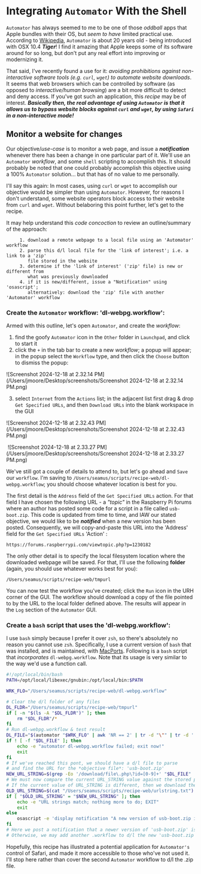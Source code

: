 # Integrating `Automator` With the Shell 

`Automator` has always seemed to me to be one of those *oddball* apps that Apple bundles with their OS, but *seem to have* limited practical use. According to [Wikipedia](https://en.wikipedia.org/wiki/Automator_(macOS)), `Automator` is about 20 years old - being introduced with OSX 10.4 ***Tiger***! I find it amazing that Apple keeps some of its software around for so long, but don't put any real effort into improving or modernizing it. 

That said, I've recently found a use for it: *avoiding prohibitions against non-interactive software tools (e.g. `curl`, `wget`) to automate website downloads*. It seems that web browsers which can be controlled by software (as opposed to *interactive/human browsing*) are a bit more difficult to detect and deny access. If you've got such an application, this *recipe* may be of interest. ***Basically then, the real advantage of using `Automator` is that it allows us to bypass website blocks against `curl` and `wget`, by using `Safari` in a non-interactive mode!*** 

## Monitor a website for changes

Our objective/*use-case* is to monitor a web page, and issue a ***notification*** whenever there has been a change in one particular part of it. We'll use an `Automator` *workflow*, and some `shell` scripting to accomplish this. It should probably be noted that one could probably accomplish this objective using a 100% `Automator` solution... but that has of no value to me personally. 

I'll say this again: In most cases, using `curl` or `wget` to accomplish our objective would be simpler than using `Automator`. However, for reasons I don't understand, some website operators block access to their website from `curl` and `wget`. Without belaboring this point further, let's get to the recipe.

It may help understand this *code concoction* to review an outline/summary of the approach:

``` 
     1. download a remote webpage to a local file using an 'Automator' workflow
     2. parse this d/l local file for the 'link of interest'; i.e. a link to a 'zip' 
        file stored in the website
     3. determine if the 'link of interest' ('zip' file) is new or different from 
        what was previously downloaded
     4. if it is new/different, issue a "Notification" using 'osascript'; 
        alternatively: download the 'zip' file with another 'Automator' workflow
```

### Create the `Automator` workflow: 'dl-webpg.workflow':

Armed with this outline, let's open `Automator`, and create the *workflow*: 

1. find the goofy `Automator` icon in the `Other` folder in `Launchpad`, and click to start it
2. click the `+` in the tab bar to create a new *workflow*; a popup will appear; in the popup select the `Workflow` type, and then click the `Choose` button to dismiss the popup:

![Screenshot 2024-12-18 at 2.32.14 PM](/Users/jmoore/Desktop/screenshots/Screenshot 2024-12-18 at 2.32.14 PM.png)

3. select `Internet` from the `Actions` list; in the adjacent list first drag & drop `Get Specified URLs`, and then `Download URLs` into the blank workspace in the GUI

![Screenshot 2024-12-18 at 2.32.43 PM](/Users/jmoore/Desktop/screenshots/Screenshot 2024-12-18 at 2.32.43 PM.png)

​	![Screenshot 2024-12-18 at 2.33.27 PM](/Users/jmoore/Desktop/screenshots/Screenshot 2024-12-18 at 2.33.27 PM.png)

We've still got a couple of details to attend to, but let's go ahead and `Save` our `workflow`. I'm saving to `/Users/seamus/scripts/recipe-web/dl-webpg.workflow`; you should choose whatever location is best for you. 

The first detail is the `Address` field of the `Get Specified URLs` action. For that field I have chosen the following URL - a *"topic"* in the Raspberry Pi forums where an author has posted some code for a script in a file called `usb-boot.zip`.  This code is updated from time to time, and IAW our stated objective, we would like to be ***notified*** when a new version has been posted. Consequently, we will copy-and-paste this URL into the 'Address' field for the `Get Specified URLs` 'Action' : 

```
https://forums.raspberrypi.com/viewtopic.php?p=1230182
```

The only other detail is to specify the local filesystem location where the downloaded webpage will be saved. For that, I'll use the following **folder** (again, you should use whatever works best for you):

```
/Users/seamus/scripts/recipe-web/tmpurl
```

You can now test the workflow you've created; click the `Run` icon in the URH corner of the GUI. The workflow should download a copy of the file pointed to by the URL to the local folder defined above. The results will appear in the `Log` section of the `Automator` GUI. 

### Create a `bash` script that uses the 'dl-webpg.workflow':

I use `bash` simply because I prefer it over `zsh`, so there's absolutely no reason you cannot use `zsh`. Specifically, I use a current version of `bash` that was installed, and is maintained, with [MacPorts](https://www.macports.org). Following is a `bash` script that *incorporates* `dl-webpg.workflow`. Note that its usage is very similar to the way we'd use a function call. 

```bash
#!/opt/local/bin/bash
PATH=/opt/local/libexec/gnubin:/opt/local/bin:$PATH

WRK_FLO="/Users/seamus/scripts/recipe-web/dl-webpg.workflow"

# Clear the d/l folder of any files
DL_FLDR="/Users/seamus/scripts/recipe-web/tmpurl"
if [ -n "$(ls -A "$DL_FLDR")" ]; then
    rm "$DL_FLDR"/*
fi
# Run dl-webpg.workflow & test result
DL_FILE="$(automator "$WRK_FLO" | awk 'NR == 2' | tr -d "\"" | tr -d ' ')"
if ! [ -f "$DL_FILE" ]; then
    echo -e "automator dl-webpg.workflow failed; exit now!"
    exit
fi
# If we've reached this pont, we should have a d/l file to parse
# and find the URL for the *objective file*: 'usb-boot.zip'
NEW_URL_STRING=$(grep -Eo '/download/file\.php\?id=[0-9]+' "$DL_FILE" | head -1)
# We must now compare the current URL_STRING value against the stored previous value
# If the current value of URL_STRING is different, then we download the objective file
OLD_URL_STRING=$(cat "/Users/seamus/scripts/recipe-web/urlstring.txt")
if [ "$OLD_URL_STRING" = "$NEW_URL_STRING" ]; then
    echo -e "URL strings match; nothing more to do; EXIT"
    exit
else
    osascript -e 'display notification "A new version of usb-boot.zip is available for download." with title "NOTICE!"'
fi
# Here we post a notification that a newer version of 'usb-boot.zip' is available. 
# Otherwise, we may add another .workflow to d/l the new 'usb-boot.zip'

```

Hopefully, this recipe has illustrated a potential application for `Automator's` control of Safari, and made it more accessible to those who've not used it. I'll stop here rather than cover the second `Automator` workflow to d/l the .zip file.  



<!---

### Create the second workflow: 'dl-newof.workflow':

One of the `Automator` *workflows* will download the web-page to a local file for parsing, the other will download a file that's referenced therein - the '***objective***' file. The `bash` script will provide the decision logic and other implementation details. 

--->
